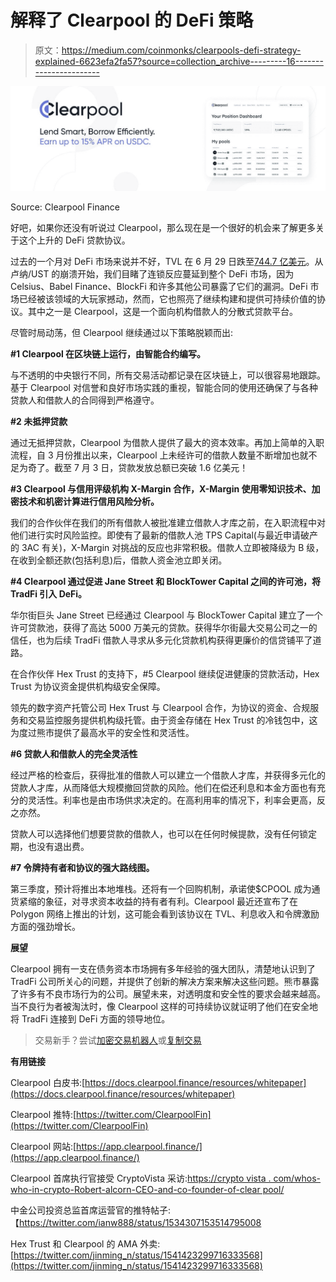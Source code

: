 # 解释了 Clearpool 的 DeFi 策略

> 原文：<https://medium.com/coinmonks/clearpools-defi-strategy-explained-6623efa2fa57?source=collection_archive---------16----------------------->

![](img/1631f47d6dc6d9bea20f37ec700ac60b.png)

Source: Clearpool Finance

好吧，如果你还没有听说过 Clearpool，那么现在是一个很好的机会来了解更多关于这个上升的 DeFi 贷款协议。

过去的一个月对 DeFi 市场来说并不好，TVL 在 6 月 29 日跌至[744.7 亿美元](https://defillama.com/)。从卢纳/UST 的崩溃开始，我们目睹了连锁反应蔓延到整个 DeFi 市场，因为 Celsius、Babel Finance、BlockFi 和许多其他公司暴露了它们的漏洞。DeFi 市场已经被该领域的大玩家撼动，然而，它也照亮了继续构建和提供可持续价值的协议。其中之一是 Clearpool，这是一个面向机构借款人的分散式贷款平台。

尽管时局动荡，但 Clearpool 继续通过以下策略脱颖而出:

**#1 Clearpool 在区块链上运行，由智能合约编写。**

与不透明的中央银行不同，所有交易活动都记录在区块链上，可以很容易地跟踪。基于 Clearpool 对信誉和良好市场实践的重视，智能合同的使用还确保了与各种贷款人和借款人的合同得到严格遵守。

**#2 未抵押贷款**

通过无抵押贷款，Clearpool 为借款人提供了最大的资本效率。再加上简单的入职流程，自 3 月份推出以来，Clearpool 上未经许可的借款人数量不断增加也就不足为奇了。截至 7 月 3 日，贷款发放总额已突破 1.6 亿美元！

**#3 Clearpool 与信用评级机构 X-Margin 合作，X-Margin 使用零知识技术、加密技术和机密计算进行信用风险分析。**

我们的合作伙伴在我们的所有借款人被批准建立借款人才库之前，在入职流程中对他们进行实时风险监控。即使有了最新的借款人池 TPS Capital(与最近申请破产的 3AC 有关)，X-Margin 对挑战的反应也非常积极。借款人立即被降级为 B 级，在收到全额还款(包括利息)后，借款人资金池立即关闭。

**#4 Clearpool 通过促进 Jane Street 和 BlockTower Capital 之间的许可池，将 TradFi 引入 DeFi。**

华尔街巨头 Jane Street 已经通过 Clearpool 与 BlockTower Capital 建立了一个许可贷款池，获得了高达 5000 万美元的贷款。获得华尔街最大交易公司之一的信任，也为后续 TradFi 借款人寻求从多元化贷款机构获得更廉价的信贷铺平了道路。

在合作伙伴 Hex Trust 的支持下，#5 Clearpool 继续促进健康的贷款活动，Hex Trust 为协议资金提供机构级安全保障。

领先的数字资产托管公司 Hex Trust 与 Clearpool 合作，为协议的资金、合规服务和交易监控服务提供机构级托管。由于资金存储在 Hex Trust 的冷钱包中，这为度过熊市提供了最高水平的安全性和灵活性。

**#6 贷款人和借款人的完全灵活性**

经过严格的检查后，获得批准的借款人可以建立一个借款人才库，并获得多元化的贷款人才库，从而降低大规模撤回贷款的风险。他们在偿还利息和本金方面也有充分的灵活性。利率也是由市场供求决定的。在高利用率的情况下，利率会更高，反之亦然。

贷款人可以选择他们想要贷款的借款人，也可以在任何时候提款，没有任何锁定期，也没有退出费。

**#7 令牌持有者和协议的强大路线图。**

第三季度，预计将推出本地堆栈。还将有一个回购机制，承诺使$CPOOL 成为通货紧缩的象征，对寻求资本收益的持有者有利。Clearpool 最近还宣布了在 Polygon 网络上推出的计划，这可能会看到该协议在 TVL、利息收入和令牌激励方面的强劲增长。

**展望**

Clearpool 拥有一支在债务资本市场拥有多年经验的强大团队，清楚地认识到了 TradFi 公司所关心的问题，并提供了创新的解决方案来解决这些问题。熊市暴露了许多有不良市场行为的公司。展望未来，对透明度和安全性的要求会越来越高。当不良行为者被淘汰时，像 Clearpool 这样的可持续协议就证明了他们在安全地将 TradFi 连接到 DeFi 方面的领导地位。

> 交易新手？尝试[加密交易机器人](/coinmonks/crypto-trading-bot-c2ffce8acb2a)或[复制交易](/coinmonks/top-10-crypto-copy-trading-platforms-for-beginners-d0c37c7d698c)

**有用链接**

Clearpool 白皮书:[https://docs.clearpool.finance/resources/whitepaper](https://docs.clearpool.finance/resources/whitepaper)

Clearpool 推特:[https://twitter.com/ClearpoolFin](https://twitter.com/ClearpoolFin)

Clearpool 网站:[https://app.clearpool.finance/](https://app.clearpool.finance/)

Clearpool 首席执行官接受 CryptoVista 采访:[https://crypto vista . com/whos-who-in-crypto-Robert-alcorn-CEO-and-co-founder-of-clear pool/](https://cryptovista.com/whos-who-in-crypto-robert-alcorn-ceo-and-co-founder-of-clearpool/)

中金公司投资总监首席运营官的推特帖子:【https://twitter.com/ianw888/status/1534307153514795008

Hex Trust 和 Clearpool 的 AMA 外卖:[https://twitter.com/jinming_n/status/1541423299716333568](https://twitter.com/jinming_n/status/1541423299716333568)